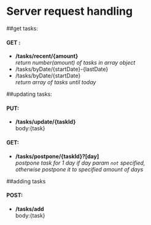 # Server request handling
##get tasks:  
#### GET :   
* **/tasks/recent/{amount}**   
_return number(amount) of tasks in array object_  
* /tasks/byDate/{startDate}-{lastDate}  
* /tasks/byDate/{startDate}  
_return array of tasks until today_
 
##updating tasks:  
#### PUT:  
* **/tasks/update/{taskId}**  
  body:{task} 
   
#### GET:
* **/tasks/postpone/{taskId}?[day]**  
_postpone task for 1 day if day param `not` specified,  
otherwise postpone it to specified amount of days_

##adding tasks   
#### POST:
 * **/tasks/add**  
 body:{task}
 